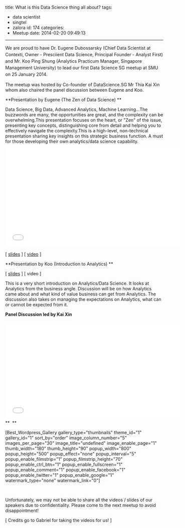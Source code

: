 title: What is this Data Science thing all about?
tags:
  - data scientist
  - singtel
  - zalora
id: 174
categories:
  - Meetup
date: 2014-02-20 09:49:13
---

<span style="line-height: 1.5em;">We are proud to have Dr. Eugene Dubossarsky (Chief Data Scientist at Contexti, Owner - Presciient Data Science, Principal Founder - Analyst First) and Mr. Koo Ping Shung (Analytics Practicum Manager, Singapore Management University) to lead our first Data Science SG meetup at SMU on 25 January 2014.</span>

The meetup was hosted by Co-founder of DataScience.SG Mr Thia Kai Xin whom also chaired the panel discussion between Eugene and Koo.

**Presentation by Eugene (The Zen of Data Science) **

Data Science, Big Data, Advanced Analytics, Machine Learning…The buzzwords are many, the opportunities are great, and the complexity can be overwhelming.This presentation focuses on the heart, or "Zen" of the issue, presenting key concepts, distinguishing core from detail and helping you to effectively navigate the complexity.This is a high-level, non-technical presentation sharing key insights on this strategic business function. A must for those developing their own analytics/data science capability.

<iframe src="//www.youtube.com/embed/Xy519fFZCaY" height="315" width="560" allowfullscreen="" frameborder="0"></iframe>

[ [slides](http://datascience.sg/meetup/Zen_of_Data_Science_2.pdf) ] [ [video](https://www.youtube.com/watch?v=Xy519fFZCaY&amp;list=PL0f2yh79rwJEAmG8UtWwn11N11jHFN93N&amp;feature=share) ][
](http://datascience.sg/wp-content/uploads/2014/02/Zen-of-Data-Science.pdf)

**Presentation by Koo (Introduction to Analytics) **

[ [slides](http://datascience.sg/meetup/Introduction%20to%20Data%20Science_San.pdf) ] [ video ]

This is a very short introduction on Analytics/Data Science. It looks at Analytics from the business angle. Discussion will be on how Analytics came about and what kind of value business can get from Analytics. The discussion also takes on managing the expectations on Analytics, what can or cannot be expected from it.

**Panel Discussion led by Kai Xin**

**<iframe src="//www.youtube.com/embed/PxJWPs5emJM" height="315" width="560" allowfullscreen="" frameborder="0"></iframe>**
**  **

[Best_Wordpress_Gallery gallery_type="thumbnails" theme_id="1" gallery_id="1" sort_by="order" image_column_number="5" images_per_page="30" image_title="undefined" image_enable_page="1" thumb_width="180" thumb_height="90" popup_width="800" popup_height="500" popup_effect="none" popup_interval="5" popup_enable_filmstrip="1" popup_filmstrip_height="70" popup_enable_ctrl_btn="1" popup_enable_fullscreen="1" popup_enable_comment="1" popup_enable_facebook="1" popup_enable_twitter="1" popup_enable_google="1" watermark_type="none" watermark_link="0"]

&nbsp;

Unfortunately, we may not be able to share all the videos / slides of our speakers due to confidentiality. Please come to the next meetup to avoid disappointment!

[ Credits go to Gabriel for taking the videos for us! ]